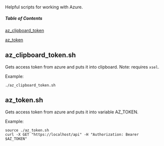 Helpful scripts for working with Azure.

##### Table of Contents
[az_clipboard_token](#az_clipboard_token)

[az_token](#az_token)

<a name="az_clipboard_token" />

## az_clipboard_token.sh

Gets access token from azure and puts it into clipboard. Note: requires `xsel`.

Example:

    ./az_clipboard_token.sh

<a name="az_token" />

## az_token.sh

Gets access token from azure and puts it into variable AZ_TOKEN.

Example:

    source ./az_token.sh
    curl -X GET "https://localhost/api" -H "Authorization: Bearer $AZ_TOKEN"